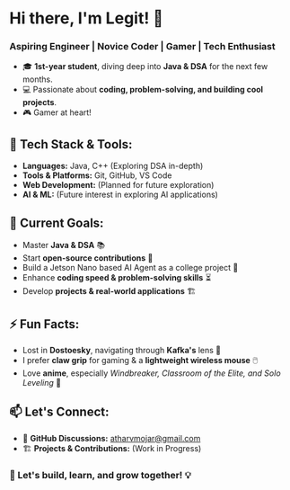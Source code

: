 # Hi there, I'm Legit! 👋

### Aspiring Engineer | Novice Coder | Gamer | Tech Enthusiast

- 🎓 **1st-year student**, diving deep into **Java & DSA** for the next few months.
- 💻 Passionate about **coding, problem-solving, and building cool projects**.
- 🎮 Gamer at heart! 

## 🔧 Tech Stack & Tools:

- **Languages:** Java, C++ (Exploring DSA in-depth)
- **Tools & Platforms:** Git, GitHub, VS Code
- **Web Development:** (Planned for future exploration)
- **AI & ML:** (Future interest in exploring AI applications)

## 📌 Current Goals:

- Master **Java & DSA** 📚
- Start **open-source contributions** 🚀
- Build a Jetson Nano based AI Agent as a college project 🎨
- Enhance **coding speed & problem-solving skills** ⏳
- Develop **projects & real-world applications** 🏗️

## ⚡ Fun Facts:
- Lost in **Dostoesky**, navigating through **Kafka's** lens 🧐
- I prefer **claw grip** for gaming & a **lightweight wireless mouse** 🖱️
- Love **anime**, especially *Windbreaker, Classroom of the Elite, and Solo Leveling* 🎥

## 📫 Let's Connect:

- 📩 **GitHub Discussions:** atharvmojar@gmail.com
- 🏗️ **Projects & Contributions:** (Work in Progress)

### 🚀 Let's build, learn, and grow together! 💡


